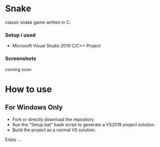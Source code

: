 # Snake
classic snake game written in C.

### Setup i used
- Microsoft Visual Studio 2019 C/C++ Project

### Screenshots
coming soon

# How to use
## For Windows Only
- Fork or directly download the repository
- Run the "Setup.bat" bash script to generate a VS2019 project solution. 
- Build the project as a normal VS solution.

Enjoy ...
